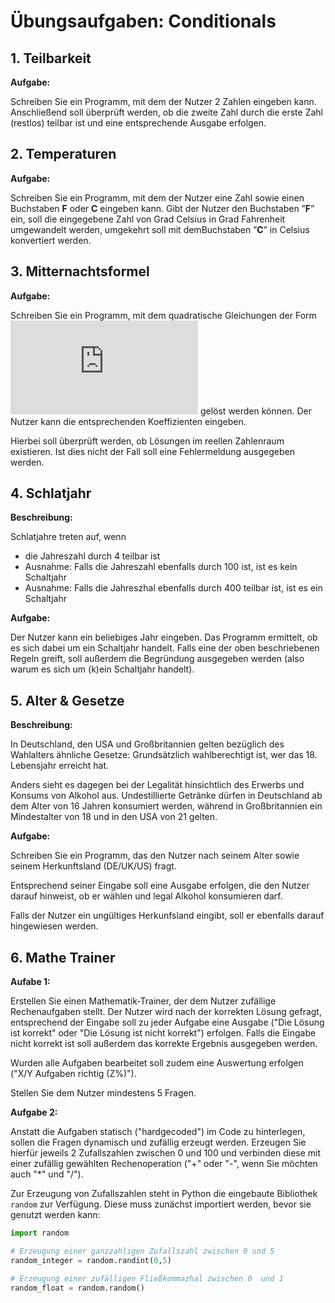 # Übungsaufgaben: Conditionals

## 1. Teilbarkeit

**Aufgabe:**

Schreiben Sie ein Programm, mit dem der Nutzer 2 Zahlen eingeben kann. Anschließend soll überprüft werden, ob die zweite Zahl durch die erste Zahl (restlos) teilbar ist und eine entsprechende Ausgabe erfolgen.

## 2. Temperaturen

**Aufgabe:**

Schreiben Sie ein Programm, mit dem der Nutzer eine Zahl sowie einen Buchstaben **F** oder **C** eingeben kann. Gibt der Nutzer den Buchstaben ”**F**” ein, soll die eingegebene Zahl von Grad Celsius in Grad Fahrenheit umgewandelt werden, umgekehrt soll mit demBuchstaben ”**C**” in Celsius konvertiert werden.


## 3. Mitternachtsformel

**Aufgabe:**

Schreiben Sie ein Programm, mit dem quadratische Gleichungen der Form ![ax^2 + bx +c = 0](https://latex.codecogs.com/png.latex?ax%5E2%20&plus;%20bx%20&plus;%20c%20%3D%200) gelöst werden können. Der Nutzer kann die entsprechenden Koeffizienten eingeben.

Hierbei soll überprüft werden, ob Lösungen im reellen Zahlenraum existieren. Ist dies nicht der Fall soll eine Fehlermeldung ausgegeben werden.

## 4. Schlatjahr

**Beschreibung:**

Schlatjahre treten auf, wenn

* die Jahreszahl durch 4 teilbar ist
* Ausnahme: Falls die Jahreszahl ebenfalls durch 100 ist, ist es kein Schaltjahr
* Ausnahme: Falls die Jahreszhal ebenfalls durch 400 teilbar ist, ist es ein Schaltjahr

**Aufgabe:**

Der Nutzer kann ein beliebiges Jahr eingeben. Das Programm ermittelt, ob es sich dabei um ein Schaltjahr handelt. Falls eine der oben beschriebenen Regeln greift, soll außerdem die Begründung ausgegeben werden (also warum es sich um (k)ein Schaltjahr handelt).

## 5. Alter & Gesetze 

**Beschreibung:**

In Deutschland, den USA und Großbritannien gelten bezüglich des Wahlalters ähnliche Gesetze: Grundsätzlich wahlberechtigt ist, wer das 18. Lebensjahr erreicht hat.

Anders sieht es dagegen bei der Legalität hinsichtlich des Erwerbs und Konsums von Alkohol aus. Undestillierte Getränke dürfen in Deutschland ab dem Alter von 16 Jahren konsumiert werden, während in Großbritannien ein Mindestalter von 18 und in den USA von 21 gelten.

**Aufgabe:**

Schreiben Sie ein Programm, das den Nutzer nach seinem Alter sowie seinem Herkunftsland (DE/UK/US) fragt.

Entsprechend seiner Eingabe soll eine Ausgabe erfolgen, die den Nutzer darauf hinweist, ob er wählen und legal Alkohol konsumieren darf.

Falls der Nutzer ein ungültiges Herkunfsland eingibt, soll er ebenfalls darauf hingewiesen werden.

## 6. Mathe Trainer

**Aufabe 1:**

Erstellen Sie einen Mathematik-Trainer, der dem Nutzer zufällige Rechenaufgaben stellt. Der Nutzer wird nach der korrekten Lösung gefragt, entsprechend der Eingabe soll zu jeder Aufgabe eine Ausgabe ("Die Lösung ist korrekt" oder "Die Lösung ist nicht korrekt") erfolgen. Falls die Eingabe nicht korrekt ist soll außerdem das korrekte Ergebnis ausgegeben werden.

Wurden alle Aufgaben bearbeitet soll zudem eine Auswertung erfolgen ("X/Y Aufgaben richtig (Z%)").

Stellen Sie dem Nutzer mindestens 5 Fragen.

**Aufgabe 2:**

Anstatt die Aufgaben statisch ("hardgecoded") im Code zu hinterlegen, sollen die Fragen dynamisch und zufällig erzeugt werden. Erzeugen Sie hierfür jeweils 2 Zufallszahlen zwischen 0 und 100 und verbinden diese mit einer zufällig gewählten Rechenoperation ("+" oder "-", wenn Sie möchten auch "*" und "/").

Zur Erzeugung von Zufallszahlen steht in Python die eingebaute Bibliothek `random` zur Verfügung. Diese muss zunächst importiert werden, bevor sie genutzt werden kann: 

```python
import random

# Erzeugung einer ganzzahligen Zufallszahl zwischen 0 und 5
random_integer = random.randint(0,5)

# Erzeugung einer zufälligen Fließkommazhal zwischen 0  und 1
random_float = random.random()
```